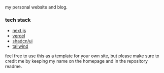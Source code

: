 my personal website and blog.

### tech stack

- [next.js](https://nextjs.org/)
- [vercel](https://vercel.com)
- [shadcn/ui](https://ui.shadcn.com/)
- [tailwind](https://tailwindcss.com)

feel free to use this as a template for your own site, but please make sure to credit me by keeping my name on the homepage and in the repository readme.
